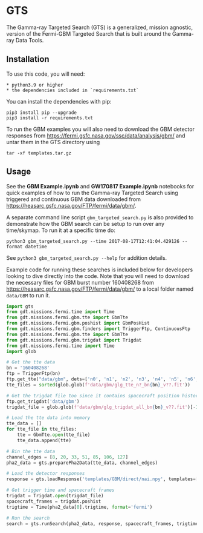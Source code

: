 # GTS

The Gamma-ray Targeted Search (GTS) is a generalized, mission agnostic, version of the Fermi-GBM Targeted Search that is built around the Gamma-ray Data Tools. 

<URL>

## Installation

To use this code, you will need:

    * python3.9 or higher
    * the dependencies included in `requirements.txt`

You can install the dependencies with pip:
```
pip3 install pip --upgrade
pip3 install -r requirements.txt
```
To run the GBM examples you will also need to download the GBM detector responses
from https://fermi.gsfc.nasa.gov/ssc/data/analysis/gbm/ and untar them in the GTS directory
using
```
tar -xf templates.tar.gz
```

## Usage 

See the **GBM Example.ipynb** and **GW170817 Example.ipynb** notebooks for
quick examples of how to run the Gamma-ray Targeted Search using triggered and
continuous GBM data downloaded from https://heasarc.gsfc.nasa.gov/FTP/fermi/data/gbm/.

A separate command line script `gbm_targeted_search.py` is also provided
to demonstrate how the GBM search can be setup to run over any time/skymap.
To run it at a specific time do:
```
python3 gbm_targeted_search.py --time 2017-08-17T12:41:04.429126 --format datetime
```
See `python3 gbm_targeted_search.py --help` for addition details.

Example code for running these searches is included below for developers
looking to dive directly into the code. Note that you will need to
download the necessary files for GBM burst number 160408268 from
https://heasarc.gsfc.nasa.gov/FTP/fermi/data/gbm/ to a local folder
named `data/GBM` to run it.

```python
import gts
from gdt.missions.fermi.time import Time
from gdt.missions.fermi.gbm.tte import GbmTte
from gdt.missions.fermi.gbm.poshist import GbmPosHist
from gdt.missions.fermi.gbm.finders import TriggerFtp, ContinuousFtp
from gdt.missions.fermi.gbm.tte import GbmTte
from gdt.missions.fermi.gbm.trigdat import Trigdat
from gdt.missions.fermi.time import Time
import glob

# Get the tte data
bn = '160408268'
ftp = TriggerFtp(bn)
ftp.get_tte("data/gbm", dets=['n0', 'n1', 'n2', 'n3', 'n4', 'n5', 'n6', 'n7', 'n8', 'n9', 'na', 'nb'])
tte_files = sorted(glob.glob(f'data/gbm/glg_tte_n?_bn{bn}_v??.fit'))

# Get the trigdat file too since it contains spacecraft position history for this burst
ftp.get_trigdat('data/gbm')
trigdat_file = glob.glob(f'data/gbm/glg_trigdat_all_bn{bn}_v??.fit')[-1]

# Load the tte data into memory
tte_data = []
for tte_file in tte_files:
    tte = GbmTte.open(tte_file)
    tte_data.append(tte)

# Bin the tte data
channel_edges = [8, 20, 33, 51, 85, 106, 127]
pha2_data = gts.preparePha2Data(tte_data, channel_edges)

# Load the detector responses
response = gts.loadResponse('templates/GBM/direct/nai.npy', templates=[0, 1, 2], channels=[1, 2, 3, 4, 5, 6])

# Get trigger time and spacecraft frames
trigdat = Trigdat.open(trigdat_file)
spacecraft_frames = trigdat.poshist
trigtime = Time(pha2_data[0].trigtime, format='fermi')

# Run the search
search = gts.runSearch(pha2_data, response, spacecraft_frames, trigtime, background_range=[-30, 30])
```
